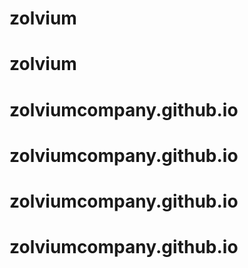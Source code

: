 # zolvium
# zolvium
# zolviumcompany.github.io
# zolviumcompany.github.io
# zolviumcompany.github.io
# zolviumcompany.github.io

